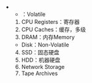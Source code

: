 + 
	+ ：Volatile
	1. CPU Registers：寄存器
	2. CPU Caches：缓存，多级
	3. DRAM：内存Memory
	+ Disk：Non-Volatile
	4. SSD：固态硬盘
	5. HDD：机器硬盘
	6. Network Storage
	7. Tape Archives